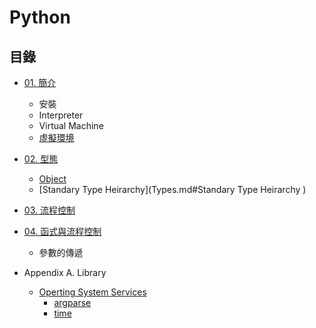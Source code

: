 # Python

## 目錄

- [01. 簡介](./Introduction.md)
    - 安裝
    - Interpreter
    - Virtual Machine
	- [虛擬環境](./Environment-Virtual.md)
- [02. 型態](./Types.md)
    - [Object](docs/computer/languages/python/Types.md#Object)
    - [Standary Type Heirarchy](Types.md#Standary Type Heirarchy )
- [03. 流程控制](./FlowControl.md)
- [04. 函式與流程控制](./Functions.md)
    - 參數的傳遞

- Appendix A. Library
    - [Operting System Services](./library/Operating-System-Services/README.md)
        - [argparse](./library/Operating-System-Services/argparse.md)
        - [time](./library/Operating-System-Services/time.md)

